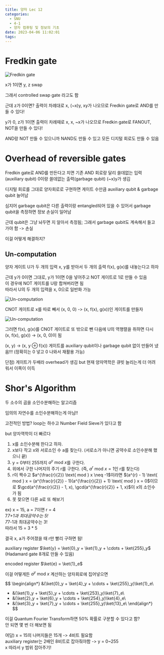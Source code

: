 ```yaml
---
title: 양자 Lec 12
categories:
  - SNU
  - 4-1
  - 양자 컴퓨팅 및 정보의 기초
date: 2023-04-06 11:02:01
tags:
---
```


# Fredkin gate

![Fredkin gate](fredkin_gate.png)

x가 1이면 y, z swap

그래서 controlled swap gate 라고도 함

근데 z가 0이면? 출력이 차례대로 x, (~x)y, xy가 나오므로 Fredkin gate로 AND를 만들 수 있다!

y가 0, z가 1이면 출력이 차례때로 x, x, ~x가 나오므로 Fredkin gate로 FANOUT, NOT을 만들 수 있다!

AND랑 NOT 만들 수 있으니까 NAND도 만들 수 있고 모든 디지털 회로도 만들 수 있음

# Overhead of reversible gates

Fredkin gate로 AND를 만든다고 치면 기존 AND 회로랑 달리 쓸데없는 입력(auxiliary qubit) 0이랑 쓸데없는 출력(garbage qubit) (~x)y가 생김

디지털 회로를 그대로 양자회로로 구현하면 게이트 수만큼 auxiliary qubit & garbage qubit 늘어남

심지어 garbage qubit은 다른 출력이랑 entangled되어 있을 수 있어서 garbage qubit을 측정하면 정보 손실이 일어남

근데 qubit은 그냥 놔두면 지 알아서 측정됨; 그래서 garbage qubit도 계속해서 들고가야 함 -> 손실

이걸 어떻게 해결하지?

## Un-computation

양자 게이트 U가 두 개의 입력 x, y를 받아서 두 개의 출력 f(x), g(x)를 내놓는다고 하자

근데 y가 0이면 그대로, y가 1이면 0을 넣어주고 NOT 게이트로 1로 만들 수 있음  
이 경우에 NOT 게이트를 U랑 합쳐버리면 됨  
따라서 U의 두 개의 입력을 x, 0으로 일반화 가능

![Un-computation](uncomputation_1.png)

CNOT 게이트로 x를 따로 빼서 (x, 0, 0) -> (x, f(x), g(x))인 게이트를 만들자

![Un-computation](uncomputation_2.png)

그러면 f(x), g(x)를 CNOT 게이트로 또 밖으로 뺀 다음에 U의 역행렬을 취하면 다시 (x, f(x), g(x)) -> (x, 0, 0)이 됨

(x, y) -> (x, y $\oplus$ f(x)) 게이트를 auxiliary qubit이나 garbage qubit 없이 만들어 냈음!!! (정확히는 0 넣고 0 나와서 재활용 가능)

단점) 게이트가 두배라 overhead가 생김 but 현재 양자역학은 큐빗 늘리는게 더 어려워서 이쪽이 이득

# Shor's Algorithm

두 소수의 곱을 소인수분해하는 알고리즘

임의의 자연수를 소인수분해하는게 아님!!

고전적인 방법? loop는 하수고 Number Field Sieve가 있다고 함

but 양자역학이 더 빠르다

1. x를 소인수분해 한다고 하자.
1. x보다 작고 x와 서로소인 수 a를 찾는다. (서로소가 아니면 공약수로 소인수분해 했으니 끝)
1. y = 0부터 255까지 $a^y \text{ mod } x$를 구한다.
1. 위에서 구한 나머지의 주기 r를 구한다. (즉, $a^r \text{ mod } x = 1$인 r를 찾는다)
1. r이 짝수고 $a^{\frac{r}{2}} \text{ mod } x \neq -1$이라면 $(a^{r} - 1) \text{ mod } x = (a^{\frac{r}{2}} - 1)(a^{\frac{r}{2}} + 1) \text{ mod } x = 0$이므로 $\gcd(a^{\frac{r}{2}} - 1, x), \gcd(a^{\frac{r}{2}} + 1, x)$이 x의 소인수가 됨
1. 못 찾으면 다른 a로 또 해보기

ex) x = 15, a = 7이면 r = 4  
7*7+1과 최대공약수는 5!  
7*7-1과 최대공약수는 3!  
따라서 15 = 3 * 5

결국 x, a가 주어졌을 때 r만 빨리 구하면 됨!

auxiliary register $\ket{y} = \ket{0}_y + \ket{1}_y + \cdots + \ket{255}_y$ (Hadamard gate 8개로 만들 수 있음)

encoded register $\ket{e} = \ket{1}_e$

이걸 어떻게든 $a^y \text{ mod } x$ 계산하는 양자회로에 집어넣으면

$$
\begin{align*}
&(\ket{0}_y + \ket{4}_y + \cdots + \ket{255}_y)\ket{1}_e\\
+ &(\ket{1}_y + \ket{5}_y + \cdots + \ket{253}_y)\ket{7}_e\\
+ &(\ket{2}_y + \ket{6}_y + \cdots + \ket{254}_y)\ket{4}_e\\
+ &(\ket{3}_y + \ket{7}_y + \cdots + \ket{255}_y)\ket{13}_e\\
\end{align*}
$$

이걸 Quantum Fourier Transform하면 50% 확률로 구분할 수 있다고 함?  
안 되면 몇 번 더 해보면 됨

여담) x = 15의 나머지들은 15개 -> 4비트 필요함  
auxiliary register는 2배인 8비트로 잡아줘야함 -> y = 0~255  
x 따라서 y 범위 잡아주기!
